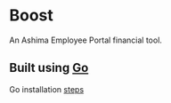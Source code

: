# Boost

An Ashima Employee Portal financial tool.

## Built using [Go](https://golang.org/)

Go installation [steps](https://golang.org/doc/)
